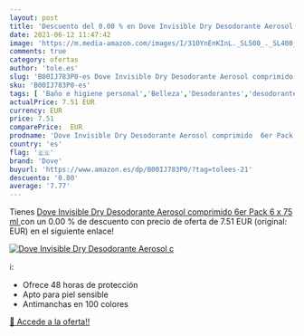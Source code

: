 ```yaml
---
layout: post
title: 'Descuento del 0.00 % en Dove Invisible Dry Desodorante Aerosol c'
date: 2021-06-12 11:47:42
image: 'https://m.media-amazon.com/images/I/31OYnEnKInL._SL500_._SL400_.jpg'
comments: true
category: ofertas
author: 'tole.es'
slug: 'B00IJ783P0-es Dove Invisible Dry Desodorante Aerosol comprimido 6er Pack...'
sku: 'B00IJ783P0-es'
tags: [ 'Baño e higiene personal','Belleza','Desodorantes','desodorante','dove', ]
actualPrice: 7.51 EUR
currency: EUR
price: 7.51
comparePrice:  EUR
prodname: 'Dove Invisible Dry Desodorante Aerosol comprimido  6er Pack  6 x 75 ml '
country: 'es'
flag: '🇪🇸'
brand: 'Dove'
buyurl: 'https://www.amazon.es/dp/B00IJ783P0/?tag=tolees-21'
descuento: '0.00'
average: '7.77'
---
```


Tienes [Dove Invisible Dry Desodorante Aerosol comprimido  6er Pack  6 x 75 ml ](https://www.amazon.es/dp/B00IJ783P0/?tag=tolees-21) con un 0.00 % de descuento con precio de oferta de 7.51 EUR (original:  EUR) en el siguiente enlace!

[![Dove Invisible Dry Desodorante Aerosol c](https://m.media-amazon.com/images/I/31OYnEnKInL._SL500_._SL400_.jpg)](https://www.amazon.es/dp/B00IJ783P0/?tag=tolees-21)

ℹ️:

- Ofrece 48 horas de protección
- Apto para piel sensible
- Antimanchas en 100 colores

[🛒 Accede a la oferta!!](https://www.amazon.es/dp/B00IJ783P0/?tag=tolees-21)
